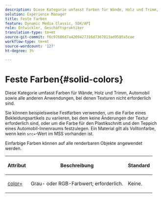```yaml
---
description: Diese Kategorie umfasst Farben für Wände, Holz und Trimm, Automobil sowie alle anderen Anwendungen, bei denen Texturen nicht erforderlich sind.
solution: Experience Manager
title: Feste Farben
feature: Dynamic Media Classic, SDK/API
role: Entwickler, Geschäftspraktiker
translation-type: tm+mt
source-git-commit: f6c97606d7a4209427316d7367013ad9585a5cae
workflow-type: tm+mt
source-wordcount: '127'
ht-degree: 3%

---
```



# Feste Farben{#solid-colors}

Diese Kategorie umfasst Farben für Wände, Holz und Trimm, Automobil sowie alle anderen Anwendungen, bei denen Texturen nicht erforderlich sind.

Sie können beispielsweise Festfarben verwenden, um die Farbe eines Bekleidungsartikels zu variieren, bei dem keine Änderungen der Textur erforderlich sind, oder um die Farbe für den Plastikschnitt und den Teppich eines Automobil-Innenraums festzulegen. Ein Material gilt als Volltonfarbe, wenn kein `src=`-Wert im MSS vorhanden ist.

Einfarbige Farben können auf alle renderbaren Objekte angewendet werden.

<table id="table_9245240311A44659A74C7A5EDD7D1503"> 
 <thead> 
  <tr> 
   <th colname="col1" class="entry"> <p>Attribut </p> </th> 
   <th colname="col2" class="entry"> <p>Beschreibung </p> </th> 
   <th colname="col3" class="entry"> <p>Standard </p> </th> 
  </tr> 
 </thead>
 <tbody> 
  <tr> 
   <td colname="col1"> <p> <a href="../../../../../../ir-api/http-protocol/image-rendering-api-ref/c-ir-http-protocol-ref/c-ir-http-protocol-command-reference/r-ir-http-color.md#reference-ea3cba9edfe94dbab86d8f123a9ed0aa" type="reference" format="dita" scope="local"> <span class="codeph"> color=  </span> </a> </p> </td> 
   <td colname="col2"> <p> Grau- oder RGB-Farbwert; erforderlich. </p> </td> 
   <td colname="col3"> <p>Keine. </p> </td> 
  </tr> 
 </tbody> 
</table>

